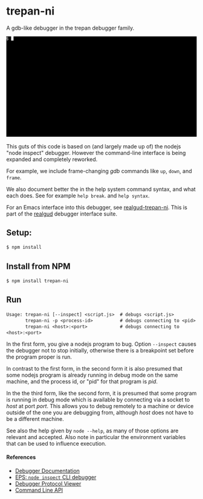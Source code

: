 # trepan-ni

A gdb-like debugger in the trepan debugger family.

![trepan-ni example](img/trepan-ni-session.gif)

This guts of this code is based on (and largely made up of) the nodejs
"node inspect" debugger. However the command-line interface is being
expanded and completely reworked.

For example, we include frame-changing _gdb_ commands like `up`,
`down`, and `frame`.

We also document better the in the help system command syntax, and
what each does. See for example `help break`. and `help syntax`.

For an Emacs interface into this debugger, see
[realgud-trepan-ni](https://github.com/realgud/realgud-trepan-ni).
This is part of the [realgud](https://github.com/realgud/realgud)
debugger interface suite.

## Setup:
```bash
$ npm install
```

## Install from NPM
```bash
$ npm install trepan-ni
```

## Run

```
Usage: trepan-ni [--inspect] <script.js>  # debugs <script.js>
       trepan-ni -p <process-id>          # debugs connecting to <pid>
       trepan-ni <host>:<port>            # debugs connecting to <host>:<port>
```

In the first form, you give a nodejs program to bug.  Option
`--inspect` causes the debugger not to stop initially, otherwise there
is a breakpoint set before the program proper is run.

In contrast to the first form, in the second form it is also presumed
that some nodejs program is already running in debug mode on the same
machine, and the process id, or "pid" for that program is _pid_.

In the the third form, like the second form, it is presumed that some
program is running in debug mode which is available by connecting via
a socket to _host_ at port _port_. This allows you to debug remotely
to a machine or device outside of the one you are debugging from,
although _host_ does not have to be a different machine.

See also the help given by `node --help`, as many of those options are
relevant and accepted.  Also note in particular the environment
variables that can be used to influence execution.


#### References

* [Debugger Documentation](https://nodejs.org/api/debugger.html)
* [EPS: `node inspect` CLI debugger](https://github.com/nodejs/node-eps/pull/42)
* [Debugger Protocol Viewer](https://chromedevtools.github.io/debugger-protocol-viewer/)
* [Command Line API](https://developers.google.com/web/tools/chrome-devtools/debug/command-line/command-line-reference?hl=en)
